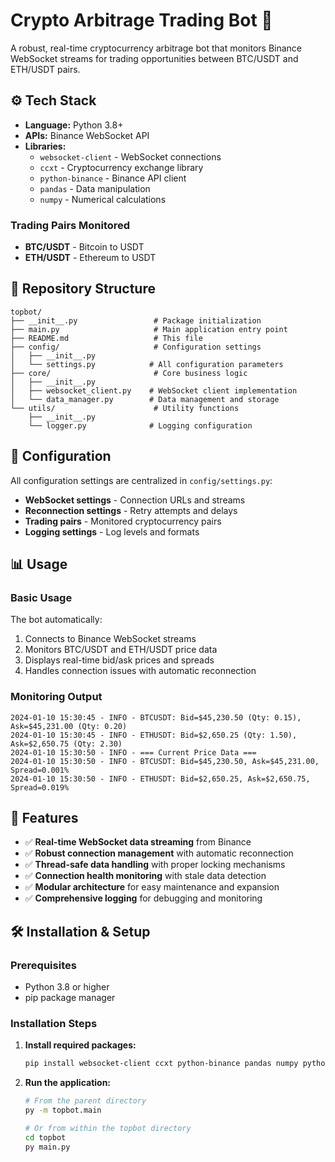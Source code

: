 # Crypto Arbitrage Trading Bot 🚀

A robust, real-time cryptocurrency arbitrage bot that monitors Binance WebSocket streams for trading opportunities between BTC/USDT and ETH/USDT pairs.

## ⚙️ Tech Stack
- **Language:** Python 3.8+
- **APIs:** Binance WebSocket API
- **Libraries:** 
  - `websocket-client` - WebSocket connections
  - `ccxt` - Cryptocurrency exchange library
  - `python-binance` - Binance API client
  - `pandas` - Data manipulation
  - `numpy` - Numerical calculations

### Trading Pairs Monitored
- **BTC/USDT** - Bitcoin to USDT
- **ETH/USDT** - Ethereum to USDT

## 📂 Repository Structure

```
topbot/
├── __init__.py                 # Package initialization
├── main.py                     # Main application entry point
├── README.md                   # This file
├── config/                     # Configuration settings
│   ├── __init__.py
│   └── settings.py            # All configuration parameters
├── core/                       # Core business logic
│   ├── __init__.py
│   ├── websocket_client.py    # WebSocket client implementation
│   └── data_manager.py        # Data management and storage
└── utils/                      # Utility functions
    ├── __init__.py
    └── logger.py              # Logging configuration
```

## 🔧 Configuration

All configuration settings are centralized in `config/settings.py`:

- **WebSocket settings** - Connection URLs and streams
- **Reconnection settings** - Retry attempts and delays
- **Trading pairs** - Monitored cryptocurrency pairs
- **Logging settings** - Log levels and formats

## 📊 Usage

### Basic Usage
The bot automatically:
1. Connects to Binance WebSocket streams
2. Monitors BTC/USDT and ETH/USDT price data
3. Displays real-time bid/ask prices and spreads
4. Handles connection issues with automatic reconnection

### Monitoring Output
```
2024-01-10 15:30:45 - INFO - BTCUSDT: Bid=$45,230.50 (Qty: 0.15), Ask=$45,231.00 (Qty: 0.20)
2024-01-10 15:30:45 - INFO - ETHUSDT: Bid=$2,650.25 (Qty: 1.50), Ask=$2,650.75 (Qty: 2.30)
2024-01-10 15:30:50 - INFO - === Current Price Data ===
2024-01-10 15:30:50 - INFO - BTCUSDT: Bid=$45,230.50, Ask=$45,231.00, Spread=0.001%
2024-01-10 15:30:50 - INFO - ETHUSDT: Bid=$2,650.25, Ask=$2,650.75, Spread=0.019%
```

## 🚀 Features

- ✅ **Real-time WebSocket data streaming** from Binance
- ✅ **Robust connection management** with automatic reconnection
- ✅ **Thread-safe data handling** with proper locking mechanisms
- ✅ **Connection health monitoring** with stale data detection
- ✅ **Modular architecture** for easy maintenance and expansion
- ✅ **Comprehensive logging** for debugging and monitoring

## 🛠️ Installation & Setup

### Prerequisites
- Python 3.8 or higher
- pip package manager

### Installation Steps

1. **Install required packages:**
   ```bash
   pip install websocket-client ccxt python-binance pandas numpy python-dotenv
   ```

2. **Run the application:**
   ```bash
   # From the parent directory
   py -m topbot.main
   
   # Or from within the topbot directory
   cd topbot
   py main.py
   ```